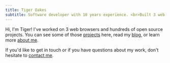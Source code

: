 ```yaml
---
title: Tiger Oakes
subtitle: Software developer with 10 years experience. <br>Built 3 web browsers & hundreds of open source projects.
---
```


Hi, I'm <span class="my-name" title="yes, that's my real name">Tiger</span>! I've worked on 3 web browsers and hundreds of open source projects. You can see some of those [projects](/projects/) here, read my [blog](/posts/), or learn more [about me](/resume/).

If you'd like to get in touch or if you have questions about my work, don't hesitate to [contact me](#contact).
